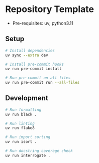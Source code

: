# Repository Template

- Pre-requisites: uv, python3.11

## Setup

```bash
# Install dependencies
uv sync --extra dev

# Install pre-commit hooks
uv run pre-commit install

# Run pre-commit on all files
uv run pre-commit run --all-files
```

## Development

```bash
# Run formatting
uv run black .

# Run linting
uv run flake8

# Run import sorting
uv run isort .

# Run docstring coverage check
uv run interrogate .
```
